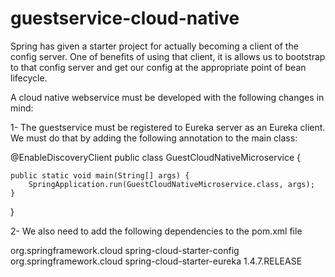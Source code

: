 # guestservice-cloud-native

Spring has given a starter project for actually becoming a client of the config server. One of benefits of using that client, it is allows us to bootstrap to that config server and get our config at the appropriate point of bean lifecycle.

A cloud native webservice must be developed with the following changes in mind:

1- The guestservice must be registered to Eureka server as an Eureka client. We must do that by adding the following annotation to the main class:

@EnableDiscoveryClient
public class GuestCloudNativeMicroservice {

	public static void main(String[] args) {
		SpringApplication.run(GuestCloudNativeMicroservice.class, args);
	}
}

2- We also need to add the following dependencies to the pom.xml file

<dependency>
    <groupId>org.springframework.cloud</groupId>
     <artifactId>spring-cloud-starter-config</artifactId>
</dependency>

<dependency>
     <groupId>org.springframework.cloud</groupId>
     <artifactId>spring-cloud-starter-eureka</artifactId>
     <version>1.4.7.RELEASE</version>
</dependency>

